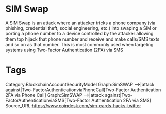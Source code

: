 # SIM Swap

A SIM Swap is an attack where an attacker tricks a phone company (via phishing, credential theft, social engineering, etc.) into swaping a SIM or porting a phone number to a device controlled by the attacker allowing them top hijack that phone number and receive and make calls/SMS texts and so on as that number. This is most commonly used when targeting systems using Two-Factor Authentication (2FA) via SMS

# Tags

Category:BlockchainAccountSecurityModel
Graph:SimSWAP -->|attack against|Two-FactorAuthenticationviaPhoneCall[Two-Factor Authentication 2FA via Phone Call]
Graph:SimSWAP -->|attack against|Two-FactorAuthenticationviaSMS[Two-Factor Authentication 2FA via SMS]
Source_URL:https://www.coindesk.com/sim-cards-hacks-twitter

